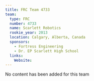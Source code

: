 ```yaml
---
title: FRC Team 4733
team:
  type: FRC
  number: 4733
  name: Scarlett Robotics
  rookie_year: 2013
  location: Calgary, Alberta, Canada
  sponsors:
    - Fortress Engineering
    - Dr. EP Scarlett High School
  links:
    Website: 
---
```

No content has been added for this team